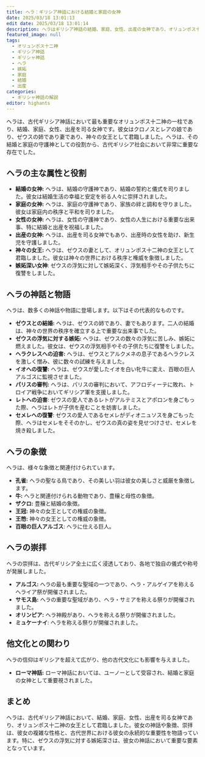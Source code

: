 ```yaml
---
title: ヘラ：ギリシア神話における結婚と家庭の女神
date: 2025/03/18 13:01:13
edit date: 2025/03/18 13:01:14
description: ヘラはギリシア神話の結婚、家庭、女性、出産の女神であり、オリュンポス十二神の一柱です。ゼウスの妻であり、神々の女王として君臨しました。
featured_image: null
tags:
  - オリュンポス十二神
  - ギリシア神話
  - ギリシャ神話
  - ヘラ
  - 嫉妬
  - 家庭
  - 結婚
  - 出産
categories:
  - ギリシャ神話の解説
editor: highants
---
```


ヘラは、古代ギリシア神話において最も重要なオリュンポス十二神の一柱であり、結婚、家庭、女性、出産を司る女神です。彼女はクロノスとレアの娘であり、ゼウスの姉であり妻であり、神々の女王として君臨しました。ヘラは、その結婚と家庭の守護神としての役割から、古代ギリシア社会において非常に重要な存在でした。
<!--more-->
## ヘラの主な属性と役割

* **結婚の女神:** ヘラは、結婚の守護神であり、結婚の誓約と儀式を司りました。彼女は結婚生活の幸福と安定を祈る人々に崇拝されました。
* **家庭の女神:** ヘラは、家庭の守護神であり、家族の絆と調和を守りました。彼女は家庭内の秩序と平和を司りました。
* **女性の女神:** ヘラは、女性の守護神であり、女性の人生における重要な出来事、特に結婚と出産を祝福しました。
* **出産の女神:** ヘラは、出産を司る女神でもあり、出産時の女性を助け、新生児を守護しました。
* **神々の女王:** ヘラは、ゼウスの妻として、オリュンポス十二神の女王として君臨しました。彼女は神々の世界における秩序と権威を象徴しました。
* **嫉妬深い女神**: ゼウスの浮気に対して嫉妬深く、浮気相手やその子供たちに復讐をしました。

## ヘラの神話と物語

ヘラは、数多くの神話や物語に登場します。以下はその代表的なものです。

* **ゼウスとの結婚:** ヘラは、ゼウスの姉であり、妻でもあります。二人の結婚は、神々の世界の秩序を確立する上で重要な出来事でした。
* **ゼウスの浮気に対する嫉妬:** ヘラは、ゼウスの数々の浮気に苦しみ、嫉妬に燃えました。彼女は、ゼウスの浮気相手やその子供たちに復讐をしました。
* **ヘラクレスへの迫害:** ヘラは、ゼウスとアルクメネの息子であるヘラクレスを激しく憎み、彼に数々の試練を与えました。
* **イオへの復讐:** ヘラは、ゼウスが愛したイオを白い牝牛に変え、百眼の巨人アルゴスに監視させました。
* **パリスの審判:** ヘラは、パリスの審判において、アフロディーテに敗れ、トロイア戦争においてギリシア軍を支援しました。
* **レトへの迫害**: ゼウスの愛人であるレトがアルテミスとアポロンを身ごもった際、ヘラはレトが子供を産むことを妨害しました。
* **セメレへの復讐**: ゼウスの愛人であるセメレがディオニュソスを身ごもった際、ヘラはセメレをそそのかし、ゼウスの真の姿を見せつけさせ、セメレを焼き殺しました。

## ヘラの象徴

ヘラは、様々な象徴と関連付けられています。

* **孔雀:** ヘラの聖なる鳥であり、その美しい羽は彼女の美しさと威厳を象徴します。
* **牛:** ヘラと関連付けられる動物であり、豊穣と母性の象徴。
* **ザクロ:** 豊穣と結婚の象徴。
* **王冠:** 神々の女王としての権威の象徴。
* **王笏:** 神々の女王としての権威の象徴。
* **百眼の巨人アルゴス**: ヘラに仕える巨人。

## ヘラの崇拝

ヘラの崇拝は、古代ギリシア全土に広く浸透しており、各地で独自の儀式や称号が発展しました。

* **アルゴス:** ヘラの最も重要な聖域の一つであり、ヘラ・アルゲイアを称えるヘライア祭が開催されました。
* **サモス島:** ヘラの重要な聖域があり、ヘラ・サミアを称える祭りが開催されました。
* **オリンピア:** ヘラ神殿があり、ヘラを称える祭りが開催されました。
* **ミュケーナイ**: ヘラを称える祭りが開催されました。

## 他文化との関わり

ヘラの信仰はギリシアを超えて広がり、他の古代文化にも影響を与えました。

* **ローマ神話:** ローマ神話においては、ユーノーとして受容され、結婚と家庭の女神として重要視されました。

## まとめ

ヘラは、古代ギリシア神話において、結婚、家庭、女性、出産を司る女神であり、オリュンポス十二神の女王として君臨しました。彼女の神話や象徴、崇拝は、彼女の複雑な性格と、古代世界における彼女の永続的な重要性を物語っています。特に、ゼウスの浮気に対する嫉妬深さは、彼女の神話において重要な要素となっています。
